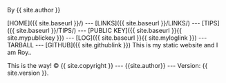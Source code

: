 By {{ site.author }}

[HOME]({{ site.baseurl }}/) --- [LINKS]({{ site.baseurl }}/LINKS/) --- [TIPS]({{ site.baseurl }}/TIPS/) --- [PUBLIC KEY]({{ site.baseurl }}{{ site.mypublickey }}) --- [LOG]({{ site.baseurl }}{{ site.myloglink }}) --- TARBALL --- [GITHUB]({{ site.githublink }})
This is my static website  and I am Roy..

This is the way!
© {{ site.copyright }} --- {{site.author}} --- Version: {{ site.version }}.
